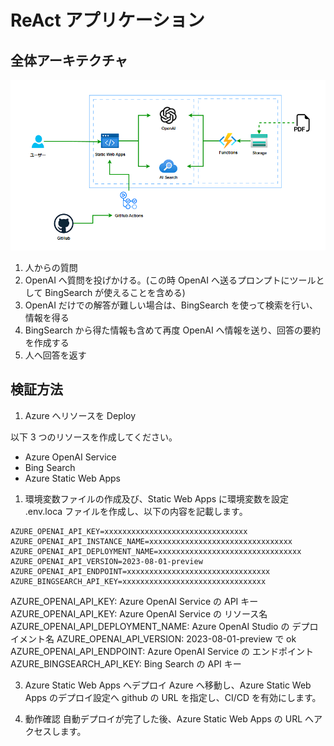 # ReAct アプリケーション

## 全体アーキテクチャ

![概要](./src/asset/archi.png)

1. 人からの質問
2. OpenAI へ質問を投げかける。(この時 OpenAI へ送るプロンプトにツールとして BingSearch が使えることを含める)
3. OpenAI だけでの解答が難しい場合は、BingSearch を使って検索を行い、情報を得る
4. BingSearch から得た情報も含めて再度 OpenAI へ情報を送り、回答の要約を作成する
5. 人へ回答を返す

## 検証方法

1. Azure へリソースを Deploy

以下 3 つのリソースを作成してください。

- Azure OpenAI Service
- Bing Search
- Azure Static Web Apps

1. 環境変数ファイルの作成及び、Static Web Apps に環境変数を設定
   .env.loca ファイルを作成し、以下の内容を記載します。

```:md
AZURE_OPENAI_API_KEY=xxxxxxxxxxxxxxxxxxxxxxxxxxxxxxxx
AZURE_OPENAI_API_INSTANCE_NAME=xxxxxxxxxxxxxxxxxxxxxxxxxxxxxxxx
AZURE_OPENAI_API_DEPLOYMENT_NAME=xxxxxxxxxxxxxxxxxxxxxxxxxxxxxxxx
AZURE_OPENAI_API_VERSION=2023-08-01-preview
AZURE_OPENAI_API_ENDPOINT=xxxxxxxxxxxxxxxxxxxxxxxxxxxxxxxx
AZURE_BINGSEARCH_API_KEY=xxxxxxxxxxxxxxxxxxxxxxxxxxxxxxxx
```

AZURE_OPENAI_API_KEY: Azure OpenAI Service の API キー
AZURE_OPENAI_API_KEY: Azure OpenAI Service の リソース名
AZURE_OPENAI_API_DEPLOYMENT_NAME: Azure OpenAI Studio の デプロイメント名
AZURE_OPENAI_API_VERSION: 2023-08-01-preview で ok
AZURE_OPENAI_API_ENDPOINT: Azure OpenAI Service の エンドポイント
AZURE_BINGSEARCH_API_KEY: Bing Search の API キー

3. Azure Static Web Apps へデプロイ
   Azure へ移動し、Azure Static Web Apps のデプロイ設定へ github の URL を指定し、CI/CD を有効にします。

4. 動作確認
   自動デプロイが完了した後、Azure Static Web Apps の URL へアクセスします。
